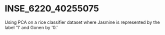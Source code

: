 # INSE_6220_40255075
Using PCA on a rice classifier dataset where Jasmine is represented by the label '1' and Gonen by '0.'
